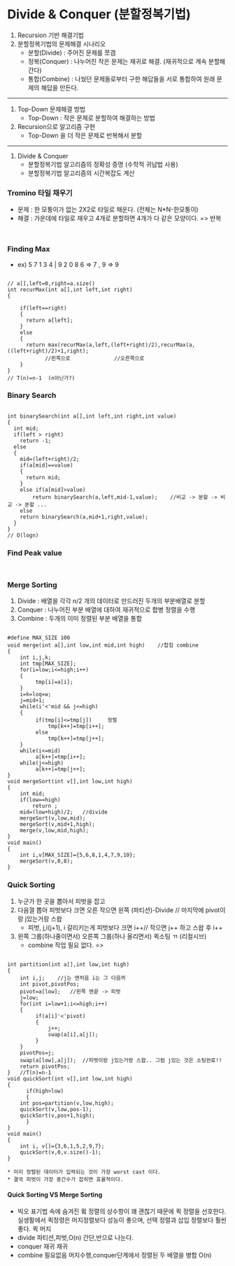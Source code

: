# Divide & Conquer (분할정복기법)
1. Recursion 기반 해결기법
2. 분할정복기법의 문제해결 시나리오
    * 분할(Divide) : 주어진 문제를 쪼갬
    * 정복(Conquer) : 나누어진 작은 문제는 재귀로 해결. (재귀적으로 계속 분할해간다)
    * 통합(Combine) : 나눴던 문제들로부터 구한 해답들을 서로 통합하여 원래 문제의 해답을 만든다.
----
1. Top-Down 문제해결 방법
    * Top-Down : 작은 문제로 분할하여 해결하는 방법
2. Recursion으로 알고리즘 구현
    * Top-Down 을 더 작은 문제로 반복해서 분할
----
1. Divide & Conquer
    * 분할정복기법 알고리즘의 정확성 증명 (수학적 귀납법 사용)
    * 분할정복기법 알고리즘의 시간복잡도 계산 
### Tromino 타일 채우기
- 문제 : 한 모퉁이가 없는 2X2로 타일로 채운다. (전체는 N*N-한모퉁이)
- 해결 : 가운데에 타일로 채우고 4개로 분할하면 4개가 다 같은 모양이다. => 반복
<pre><code>
</code></pre>
### Finding Max
- ex) 5 7 1 3 4 | 9 2 0 8 6 => 7 , 9 => 9 
<pre><code>
// a[],left=0,right=a.size()
int recurMax(int a[],int left,int right)
{
	
	if(left==right)
	{
	  return a[left];
	}
	else
	{
	  return max(recurMax(a,left,(left+right)/2),recurMax(a,((left+right)/2)+1,right); 
			//왼쪽으로				//오른쪽으로	
	}
}
// T(n)=n-1  (n아닌가?)
</code></pre>
### Binary Search
<pre><code>
int binarySearch(int a[],int left,int right,int value)
{
  int mid;
  if(left > right)
	return -1;
  else
  {
    mid=(left+right)/2;
    if(a[mid]==value)
    {
      return mid;
    }
    else if(a[mid]>value)
    	return binarySearch(a,left,mid-1,value);	//비교 -> 분할 -> 비교 -> 분할 ... 
    else
	return binarySearch(a,mid+1,right,value);
  }
}
// O(logn)
</code></pre>

### Find Peak value
<pre><code>
</code></pre>
### Merge Sorting
1. Divide : 배열을 각각 n/2 개의 데이터로 만드러진 두개의 부분배열로 분할
2. Conquer : 나누어진 부분 배열에 대하여 재귀적으로 합병 정렬을 수행
3. Combine : 두개의 이미 정렬된 부분 배열을 통합
<pre><code>
#define MAX_SIZE 100
void merge(int a[],int low,int mid,int high)	//합침 combine
{
	int i,j,k;
	int tmp[MAX_SIZE];
	for(i=low;i<=high;i++)
	{
		 tmp[i]=a[i];
	}
	i=k=loq=w;
	j=mid+1;
	while(i'<'mid && j<=high)
	{
		 if(tmp[i]<=tmp[j])		정렬
			 tmp[k++]=tmp[i++];
		 else
			 tmp[k++]=tmp[j++];
	}
	while(i<=mid)
		 a[k++]=tmp[i++];
	while(j<=high)
		 a[k++]=tmp[j++];
}
void mergeSort(int v[],int low,int high)	
{
	int mid;
	if(low==high)
 		return ;
	mid=(low+high)/2;	//divide
	mergeSort(v,low,mid);
	mergeSort(v,mid+1,high);
	merge(v,low,mid,high);
}
void main()
{
	int i,v[MAX_SIZE]={5,6,8,1,4,7,9,10};
	mergeSort(v,0,8);
}
</code></pre>
### Quick Sorting

1. 누군가 한 곳을 뽑아서 피벗을 잡고
2. 다음껄 뽑아 피벗보다 크면 오른 작으면 왼쪽 (파티션)-Divide // 마지막에 pivot이랑 j있는거랑 스왑
    * 피벗, j,i(j+1),  i 갈리키는게 피벗보다 크면 i++// 작으면 j++ 하고 스왑 후 i++	
3. 왼쪽 그룹(하나줄이면서) 오른쪽 그룹(하나 올리면서)  퀵소팅 ㄲ (리컬시브)
    * combine 작업 필요 없다. =>
<pre><code>
int partition(int a[],int low,int high)
{
	int i,j;	//j는 맨처음 i는 그 다음꺼
	int pivot,pivotPos;
	pivot=a[low];	//왼쪽 맨끝 -> 피벗
	j=low;
	for(int i=low+1;i<=high;i++)
	{
		 if(a[i]'<'pivot)
		 {
			 j++;
			 swap(a[i],a[j]);
		 }
	}
	pivotPos=j;
	swap(a[low],a[j]);	//피벗이랑 j있는거랑 스왑.. 그럼 j있는 것은 소팅완료!!
	return pivotPos;
}	//T(n)=n-1
void quickSort(int v[],int low,int high)
{
      if(high>low)
      {
	int pos=partition(v,low,high);
	quickSort(v,low,pos-1);
	quickSort(v,pos+1,high);	
      }
}
void main()
{
	int i, v[]={3,6,1,5,2,9,7};
	quickSort(v,0,v.size()-1);
}
</code></pre>	
    * 미리 정렬된 데이터가 입력되는 것이 가장 worst cast 이다.
    * 결국 피벗이 가장 중간수가 잡히면 효율적이다.

#### Quick Sorting  VS  Merge Sorting

* 빅오 표기법 속에 숨겨진 큌 정렬의 상수항이 꽤 괜찮기 때문에 퀵 정렬을 선호한다. 실생활에서 퀵정령은 머지정렬보다 성능이 좋으며, 선택 정렬과 삽입 정렬보다 훨씬 좋다.
		   퀵			   머지
* divide	파티션,피벗,O(n)		간단,반으로 나눈다.
* conquer	재귀			재귀
* combine	필요없음		머지수행,conquer단계에서 정렬된 두 배열을 병합 O(n)













